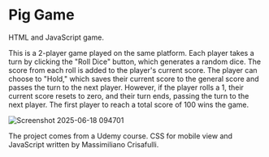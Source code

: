 # Pig Game
HTML and JavaScript game.

This is a 2-player game played on the same platform. 
Each player takes a turn by clicking the "Roll Dice" button, which generates a random dice. 
The score from each roll is added to the player's current score. 
The player can choose to "Hold," which saves their current score to the general score and passes the turn to the next player. 
However, if the player rolls a 1, their current score resets to zero, and their turn ends, passing the turn to the next player. 
The first player to reach a total score of 100 wins the game.




![Screenshot 2025-06-18 094701](https://github.com/user-attachments/assets/e9b72187-1ce6-4051-96be-dc677a4fcfb2)


The project comes from a Udemy course.
CSS for mobile view and JavaScript written by Massimiliano Crisafulli.
